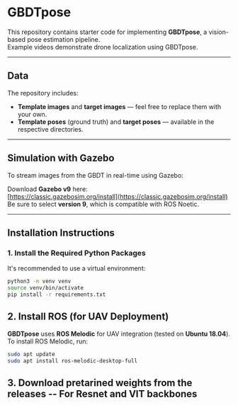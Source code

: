 # **GBDTpose**

This repository contains starter code for implementing **GBDTpose**, a vision-based pose estimation pipeline.  
Example videos demonstrate drone localization using GBDTpose.

---

## **Data**

The repository includes:

- **Template images** and **target images** — feel free to replace them with your own.
- **Template poses** (ground truth) and **target poses** — available in the respective directories.

---

## **Simulation with Gazebo**

To stream images from the GBDT in real-time using Gazebo:

Download **Gazebo v9** here:  
[https://classic.gazebosim.org/install](https://classic.gazebosim.org/install)  
Be sure to select **version 9**, which is compatible with ROS Noetic.

---

## **Installation Instructions**

### **1. Install the Required Python Packages**

It's recommended to use a virtual environment:

```bash
python3 -m venv venv
source venv/bin/activate
pip install -r requirements.txt
```

## **2. Install ROS (for UAV Deployment)**

**GBDTpose** uses **ROS Melodic** for UAV integration (tested on **Ubuntu 18.04**).  
To install ROS Melodic, run:

```bash
sudo apt update
sudo apt install ros-melodic-desktop-full
```
## **3. Download pretarined weights from the releases -- For Resnet and VIT backbones**
